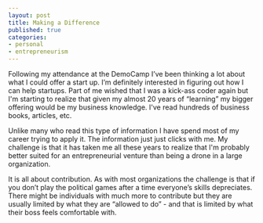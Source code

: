 ```yaml
---
layout: post
title: Making a Difference
published: true
categories: 
- personal
- entrepreneurism
---
```

Following my attendance at the DemoCamp I’ve been thinking a lot about what I could offer a start up. 
I’m definitely interested in figuring out how I can help startups. Part of me wished that I was a kick-ass 
coder again but I'm starting to realize that given my almost 20 years of “learning” my bigger offering 
would be my business knowledge. I've read hundreds of business books, articles, etc. 

Unlike many who read this type of information I have spend most of my career trying to apply it. The 
information just just clicks with me. My challenge is that it has taken me all these years to realize 
that I'm probably better suited for an entrepreneurial venture than being a drone in a large organization. 

It is all about contribution.  As with most organizations the challenge is that if you don’t play the 
political games after a time everyone’s skills depreciates.  There might be individuals with much more 
to contribute but they are usually limited by what they are “allowed to do” - and that is limited by 
what their boss feels comfortable with.

